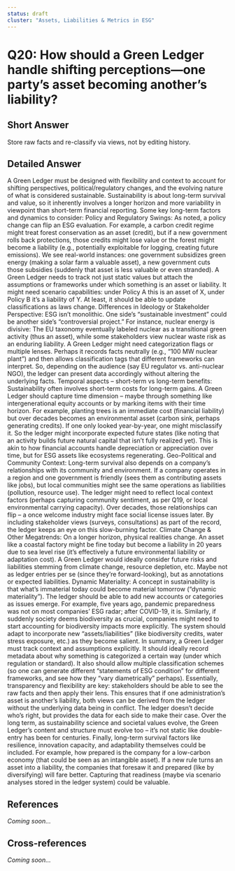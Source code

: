```yaml
---
status: draft
cluster: "Assets, Liabilities & Metrics in ESG"
---
```


# Q20: How should a Green Ledger handle shifting perceptions—one party’s asset becoming another’s liability?

## Short Answer

Store raw facts and re-classify via views, not by editing history.

## Detailed Answer

A Green Ledger must be designed with flexibility and context to account for shifting perspectives, political/regulatory changes, and the evolving nature of what is considered sustainable. Sustainability is about long-term survival and value, so it inherently involves a longer horizon and more variability in viewpoint than short-term financial reporting.
Some key long-term factors and dynamics to consider:
Policy and Regulatory Swings: As noted, a policy change can flip an ESG evaluation. For example, a carbon credit regime might treat forest conservation as an asset (credit), but if a new government rolls back protections, those credits might lose value or the forest might become a liability (e.g., potentially exploitable for logging, creating future emissions). We see real-world instances: one government subsidizes green energy (making a solar farm a valuable asset), a new government cuts those subsidies (suddenly that asset is less valuable or even stranded). A Green Ledger needs to track not just static values but attach the assumptions or frameworks under which something is an asset or liability. It might need scenario capabilities: under Policy A this is an asset of X, under Policy B it’s a liability of Y. At least, it should be able to update classifications as laws change.
Differences in Ideology or Stakeholder Perspective: ESG isn’t monolithic. One side’s “sustainable investment” could be another side’s “controversial project.” For instance, nuclear energy is divisive: The EU taxonomy eventually labeled nuclear as a transitional green activity (thus an asset), while some stakeholders view nuclear waste risk as an enduring liability. A Green Ledger might need categorization flags or multiple lenses. Perhaps it records facts neutrally (e.g., “100 MW nuclear plant”) and then allows classification tags that different frameworks can interpret. So, depending on the audience (say EU regulator vs. anti-nuclear NGO), the ledger can present data accordingly without altering the underlying facts.
Temporal aspects – short-term vs long-term benefits: Sustainability often involves short-term costs for long-term gains. A Green Ledger should capture time dimension – maybe through something like intergenerational equity accounts or by marking items with their time horizon. For example, planting trees is an immediate cost (financial liability) but over decades becomes an environmental asset (carbon sink, perhaps generating credits). If one only looked year-by-year, one might misclassify it. So the ledger might incorporate expected future states (like noting that an activity builds future natural capital that isn’t fully realized yet). This is akin to how financial accounts handle depreciation or appreciation over time, but for ESG assets like ecosystems regenerating.
Geo-Political and Community Context: Long-term survival also depends on a company’s relationships with its community and environment. If a company operates in a region and one government is friendly (sees them as contributing assets like jobs), but local communities might see the same operations as liabilities (pollution, resource use). The ledger might need to reflect local context factors (perhaps capturing community sentiment, as per Q19, or local environmental carrying capacity). Over decades, those relationships can flip – a once welcome industry might face social license issues later. By including stakeholder views (surveys, consultations) as part of the record, the ledger keeps an eye on this slow-burning factor.
Climate Change & Other Megatrends: On a longer horizon, physical realities change. An asset like a coastal factory might be fine today but become a liability in 20 years due to sea level rise (it’s effectively a future environmental liability or adaptation cost). A Green Ledger would ideally consider future risks and liabilities stemming from climate change, resource depletion, etc. Maybe not as ledger entries per se (since they’re forward-looking), but as annotations or expected liabilities.
Dynamic Materiality: A concept in sustainability is that what’s immaterial today could become material tomorrow (“dynamic materiality”). The ledger should be able to add new accounts or categories as issues emerge. For example, five years ago, pandemic preparedness was not on most companies’ ESG radar; after COVID-19, it is. Similarly, if suddenly society deems biodiversity as crucial, companies might need to start accounting for biodiversity impacts more explicitly. The system should adapt to incorporate new “assets/liabilities” (like biodiversity credits, water stress exposure, etc.) as they become salient.
In summary, a Green Ledger must track context and assumptions explicitly. It should ideally record metadata about why something is categorized a certain way (under which regulation or standard). It also should allow multiple classification schemes (so one can generate different “statements of ESG condition” for different frameworks, and see how they “vary diametrically” perhaps). Essentially, transparency and flexibility are key: stakeholders should be able to see the raw facts and then apply their lens.
This ensures that if one administration’s asset is another’s liability, both views can be derived from the ledger without the underlying data being in conflict. The ledger doesn’t decide who’s right, but provides the data for each side to make their case. Over the long term, as sustainability science and societal values evolve, the Green Ledger’s content and structure must evolve too – it’s not static like double-entry has been for centuries.
Finally, long-term survival factors like resilience, innovation capacity, and adaptability themselves could be included. For example, how prepared is the company for a low-carbon economy (that could be seen as an intangible asset). If a new rule turns an asset into a liability, the companies that foresaw it and prepared (like by diversifying) will fare better. Capturing that readiness (maybe via scenario analyses stored in the ledger system) could be valuable.

## References

*Coming soon...*

## Cross-references

*Coming soon...*